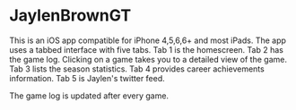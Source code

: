 # JaylenBrownGT
This is an iOS app compatible for iPhone 4,5,6,6+ and most iPads. 
The app uses a tabbed interface with five tabs.
Tab 1 is the homescreen.
Tab 2 has the game log. Clicking on a game takes you to a detailed view of the game.
Tab 3 lists the season statistics.
Tab 4 provides career achievements information.
Tab 5 is Jaylen's twitter feed.

The game log is updated after every game.
